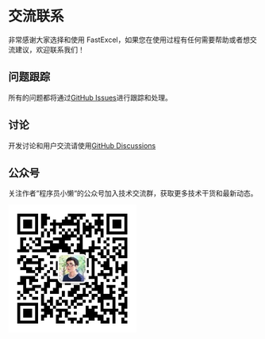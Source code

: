 # 交流联系
非常感谢大家选择和使用 FastExcel，如果您在使用过程有任何需要帮助或者想交流建议，欢迎联系我们！

## 问题跟踪
所有的问题都将通过[GitHub Issues](https://github.com/fast-excel/fastexcel/issues)进行跟踪和处理。

## 讨论
开发讨论和用户交流请使用[GitHub Discussions](https://github.com/fast-excel/fastexcel/discussions)

## 公众号

关注作者“程序员小懒“的公众号加入技术交流群，获取更多技术干货和最新动态。

![img](images/wechat-public.jpg)
